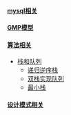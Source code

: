 #### [mysql相关](./blog/mysql.md)

#### [GMP模型](./blog/GMP.md)

#### [算法相关](./algorithm/)

- [栈和队列](./algorithm/StackAndQueue)
  - [递归逆序栈](./algorithm/StackAndQueue/reverseStack.go)
  - [双栈实现队列](./algorithm/StackAndQueue/stack2queue.go)
  - [最小栈](./algorithm/StackAndQueue/stackMin.go)

#### [设计模式相关](./Pattern/)

